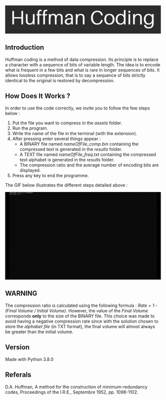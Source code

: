 ![](assets/title.jpg)
## Introduction
Huffman coding is a method of data compression. Its principle is to replace a character with a sequence of bits of variable length. The idea is to encode what is frequent in a few bits and what is rare in longer sequences of bits. It allows lossless compression, that is to say a sequence of bits strictly identical to the original is restored by decompression. 
## How Does It Works ?
In order to use the code correctly, we invite you to follow the few steps below :
1. Put the file you want to compress in the *assets* folder.
2. Run the program.
3. Write the name of the file in the terminal (with the extension).
4. After pressing *enter* several things appear :
    - A BINARY file named *nameOfFile_comp.bin* containing the compressed text is generated in the *results* folder.
    - A TEXT file named *nameOfFile_freq.txt* containing the compressed text alphabet is generated in the *results* folder.
    - The compression ratio and the average number of encoding bits are displayed.
5. Press any key to end the programme.

The GIF below illustrates the different steps detailed above : 

![](assets/PROJ631.gif)

## WARNING
The compression ratio is calculated using the following formula : *Rate = 1 - (Final Volume / Initial Volume)*. However, the value of the *Final Volume* corresponds **only** to the size of the BINARY file. This choice was made to avoid having a negative compression rate since with the solution chosen to store the *alphabet file* (in TXT format), the final volume will almost always be greater than the initial volume.
## Version
Made with Python 3.8.0
## Referals
D.A. Huffman, A method for the construction of minimum-redundancy codes, Proceedings of the I.R.E., Septembre 1952, pp. 1098-1102.
